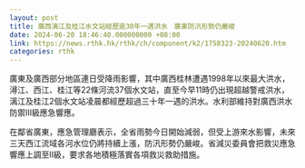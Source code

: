 ```yaml
---
layout: post
title: 廣西漓江及桂江水文站經歷逾30年一遇洪水　廣東防汛形勢仍嚴峻
date: 2024-06-20 18:46:40.000000000 +08:00
link: https://news.rthk.hk/rthk/ch/component/k2/1758323-20240620.htm
categories: rthk
---
```


廣東及廣西部分地區連日受降雨影響，其中廣西桂林遭遇1998年以來最大洪水，潯江、西江、桂江等22條河流37個水文站，直至今早11時仍出現超越警戒洪水，漓江及桂江2個水文站凌晨都經歷超過三十年一遇的洪水。水利部維持對廣西洪水防禦Ⅲ級應急響應。

在鄰省廣東，應急管理廳表示，全省雨勢今日開始減弱，但受上游來水影響，未來三天西江流域各河水位仍將持續上漲，防汛形勢仍嚴峻。省減災委員會把救災應急響應上調至Ⅱ級，要求各地積極落實各項救災救助措施。

